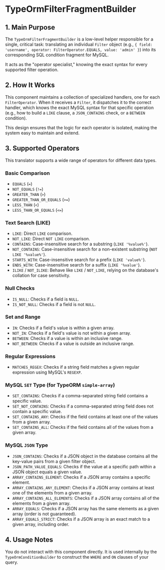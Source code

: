 # TypeOrmFilterFragmentBuilder

## 1. Main Purpose

The `TypeOrmFilterFragmentBuilder` is a low-level helper responsible for a single, critical task: translating an individual `Filter` object (e.g., `{ field: 'username', operator: FilterOperator.EQUALS, value: 'admin' }`) into its corresponding SQL condition fragment for MySQL.

It acts as the "operator specialist," knowing the exact syntax for every supported filter operation.

## 2. How It Works

This component maintains a collection of specialized handlers, one for each `FilterOperator`. When it receives a `Filter`, it dispatches it to the correct handler, which knows the exact MySQL syntax for that specific operation (e.g., how to build a `LIKE` clause, a `JSON_CONTAINS` check, or a `BETWEEN` condition).

This design ensures that the logic for each operator is isolated, making the system easy to maintain and extend.

## 3. Supported Operators

This translator supports a wide range of operators for different data types.

### Basic Comparison

- `EQUALS` (`=`)
- `NOT_EQUALS` (`!=`)
- `GREATER_THAN` (`>`)
- `GREATER_THAN_OR_EQUALS` (`>=`)
- `LESS_THAN` (`<`)
- `LESS_THAN_OR_EQUALS` (`<=`)

### Text Search (LIKE)

- `LIKE`: Direct `LIKE` comparison.
- `NOT_LIKE`: Direct `NOT LIKE` comparison.
- `CONTAINS`: Case-insensitive search for a substring (`LIKE '%value%'`).
- `NOT_CONTAINS`: Case-insensitive search for a non-existent substring (`NOT LIKE '%value%'`).
- `STARTS_WITH`: Case-insensitive search for a prefix (`LIKE 'value%'`).
- `ENDS_WITH`: Case-insensitive search for a suffix (`LIKE '%value'`).
- `ILIKE` / `NOT_ILIKE`: Behave like `LIKE` / `NOT_LIKE`, relying on the database's collation for case sensitivity.

### Null Checks

- `IS_NULL`: Checks if a field is `NULL`.
- `IS_NOT_NULL`: Checks if a field is not `NULL`.

### Set and Range

- `IN`: Checks if a field's value is within a given array.
- `NOT_IN`: Checks if a field's value is not within a given array.
- `BETWEEN`: Checks if a value is within an inclusive range.
- `NOT_BETWEEN`: Checks if a value is outside an inclusive range.

### Regular Expressions

- `MATCHES_REGEX`: Checks if a string field matches a given regular expression using MySQL's `REGEXP`.

### MySQL `SET` Type (for TypeORM `simple-array`)

- `SET_CONTAINS`: Checks if a comma-separated string field contains a specific value.
- `SET_NOT_CONTAINS`: Checks if a comma-separated string field does not contain a specific value.
- `SET_CONTAINS_ANY`: Checks if the field contains at least one of the values from a given array.
- `SET_CONTAINS_ALL`: Checks if the field contains all of the values from a given array.

### MySQL `JSON` Type

- `JSON_CONTAINS`: Checks if a JSON object in the database contains all the key-value pairs from a given filter object.
- `JSON_PATH_VALUE_EQUALS`: Checks if the value at a specific path within a JSON object equals a given value.
- `ARRAY_CONTAINS_ELEMENT`: Checks if a JSON array contains a specific element.
- `ARRAY_CONTAINS_ANY_ELEMENT`: Checks if a JSON array contains at least one of the elements from a given array.
- `ARRAY_CONTAINS_ALL_ELEMENTS`: Checks if a JSON array contains all of the elements from a given array.
- `ARRAY_EQUALS`: Checks if a JSON array has the same elements as a given array (order is not guaranteed).
- `ARRAY_EQUALS_STRICT`: Checks if a JSON array is an exact match to a given array, including order.

## 4. Usage Notes

You do not interact with this component directly. It is used internally by the `TypeOrmConditionBuilder` to construct the `WHERE` and `ON` clauses of your query.
